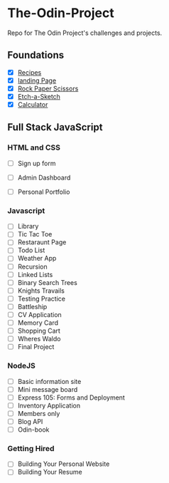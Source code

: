 # The-Odin-Project

Repo for The Odin Project's challenges and projects. 

## Foundations

- [x] [Recipes](https://github.com/Pakesy/odin-project/tree/main/code/foundations/recipes)
- [x] [landing Page](https://github.com/Pakesy/odin-project/tree/main/code/foundations/landing-page)
- [x] [Rock Paper Scissors](https://github.com/Pakesy/odin-project/tree/main/code/foundations/rock-paper-scissors)
- [x] [Etch-a-Sketch](https://github.com/Pakesy/odin-project/tree/main/code/foundations/etch-a-sketch)
- [x] [Calculator](https://github.com/Pakesy/odin-project/tree/main/code/foundations/calculator)

## Full Stack JavaScript

### HTML and CSS

- [ ] Sign up form
- [ ] Admin Dashboard
- [ ] Personal Portfolio


### Javascript

- [ ] Library
- [ ] Tic Tac Toe
- [ ] Restaraunt Page
- [ ] Todo List
- [ ] Weather App
- [ ] Recursion
- [ ] Linked Lists
- [ ] Binary Search Trees
- [ ] Knights Travails
- [ ] Testing Practice
- [ ] Battleship
- [ ] CV Application
- [ ] Memory Card
- [ ] Shopping Cart
- [ ] Wheres Waldo
- [ ] Final Project

### NodeJS

- [ ] Basic information site
- [ ] Mini message board
- [ ] Express 105: Forms and Deployment
- [ ] Inventory Application
- [ ] Members only
- [ ] Blog API
- [ ] Odin-book

### Getting Hired   

- [ ] Building Your Personal Website
- [ ] Building Your Resume
